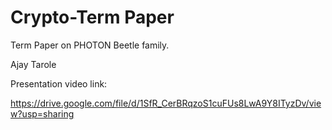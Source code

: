 # Crypto-Term Paper
Term Paper on PHOTON Beetle family.

Ajay Tarole 

Presentation video link:

https://drive.google.com/file/d/1SfR_CerBRqzoS1cuFUs8LwA9Y8ITyzDv/view?usp=sharing
